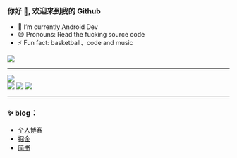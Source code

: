 ### 你好 👋, 欢迎来到我的 Github
- 🔭 I’m currently Android Dev
- 😄 Pronouns: Read the fucking source code 
- ⚡ Fun fact: basketball、code and music

![](https://komarev.com/ghpvc/?username=maoqitian&color=FF4500)

---

[![](https://raw.githubusercontent.com/maoqitian/maoqitian/master/profile-summary-card-output/0-profile-details.svg)](https://github.com/maoqitian)  
[![](https://raw.githubusercontent.com/maoqitian/maoqitian/master/profile-summary-card-output/3-stats.svg)](https://github.com/maoqitian)
[![](https://raw.githubusercontent.com/maoqitian/maoqitian/master/profile-summary-card-output/2-most-commit-language.svg)](https://github.com/maoqitian)
[![](https://raw.githubusercontent.com/maoqitian/maoqitian/master/profile-summary-card-output/1-repos-per-language.svg)](https://github.com/maoqitian)

---

### ✨ blog：
- [个人博客](https://www.maoqitian.com/)
- [掘金](https://juejin.im/user/59e956626fb9a045204b57d4)
- [简书](https://www.jianshu.com/u/f58cd7ff1a08)

<!--
**maoqitian/maoqitian** is a ✨ _special_ ✨ repository because its `README.md` (this file) appears on your GitHub profile.
![maoqitian github stats](https://github-readme-stats.vercel.app/api?username=maoqitian&show_icons=true&theme=highcontrast&bg_color=30,e96443,904e95)

![top language](https://github-readme-stats.vercel.app/api/top-langs/?username=maoqitian&layout=compact&card_width=445)
<p align="left">
  <a href="https://github.com/maoqitian">
    <img src="https://komarev.com/ghpvc/?username=maoqitian&color=brightgreen&label=👁%20Views" />
  </a>  
</p>
Here are some ideas to get you started:

- 🔭 I’m currently working on ...
- 🌱 I’m currently learning ...
- 👯 I’m looking to collaborate on ...
- 🤔 I’m looking for help with ...
- 💬 Ask me about ...
- 📫 How to reach me: ...
- 😄 Pronouns: ...
- ⚡ Fun fact: ...
-->
